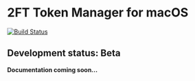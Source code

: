 # 2FT Token Manager for macOS

[![Build Status](https://travis-ci.org/willroscoe/2fa-token-manager-macos.svg?branch=master)](https://travis-ci.org/willroscoe/2fa-token-manager-macos)

## Development status: Beta

**Documentation coming soon...**
